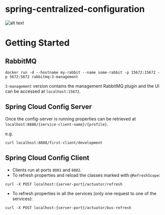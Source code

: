 # spring-centralized-configuration
![alt text](https://github.com/smartinrub/spring-centralized-configuration/blob/master/spring_cloud_config_server.png)

# Getting Started
## RabbitMQ

```shell script
docker run -d --hostname my-rabbit --name some-rabbit -p 15672:15672 -p 5672:5672 rabbitmq:3-management
```

`3-management` version contains the management RabbitMQ plugin and the 
UI can be accessed at `localhost:15672`.


## Spring Cloud Config Server

Once the config-server is running properties can be retrieved at `localhost:8888/{service-client-name}/{profile}`.

e.g.

```shell script
curl localhost:8888/first-client/development
```

## Spring Cloud Config Client

- Clients run at ports `8081` and `8082`.
- To refresh properties and reload the classes marked with `@RefreshScope`:

```shell script
curl -X POST localhost:{server-port}/actuator/refresh
```

- To refresh properties in all the services (only one request to one of the services):

```shell script
curl -X POST localhost:{server-port}/actuator/bus-refresh
```
